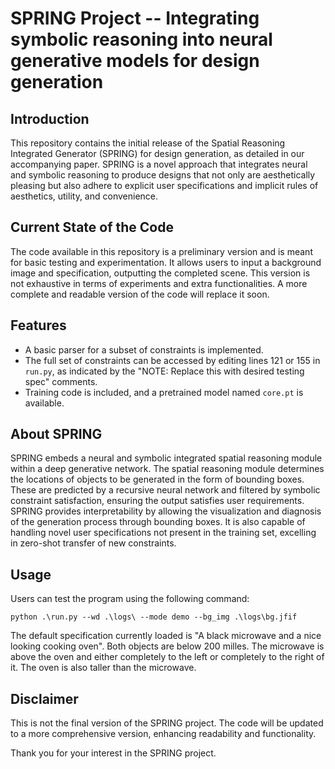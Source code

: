 
# SPRING Project -- Integrating symbolic reasoning into neural generative models for design generation


## Introduction
This repository contains the initial release of the Spatial Reasoning Integrated Generator (SPRING) for design generation, as detailed in our accompanying paper. SPRING is a novel approach that integrates neural and symbolic reasoning to produce designs that not only are aesthetically pleasing but also adhere to explicit user specifications and implicit rules of aesthetics, utility, and convenience.

## Current State of the Code
The code available in this repository is a preliminary version and is meant for basic testing and experimentation. It allows users to input a background image and specification, outputting the completed scene. This version is not exhaustive in terms of experiments and extra functionalities. A more complete and readable version of the code will replace it soon.

## Features
- A basic parser for a subset of constraints is implemented.
- The full set of constraints can be accessed by editing lines 121 or 155 in `run.py`, as indicated by the "NOTE: Replace this with desired testing spec" comments.
- Training code is included, and a pretrained model named `core.pt` is available.

## About SPRING
SPRING embeds a neural and symbolic integrated spatial reasoning module within a deep generative network. The spatial reasoning module determines the locations of objects to be generated in the form of bounding boxes. These are predicted by a recursive neural network and filtered by symbolic constraint satisfaction, ensuring the output satisfies user requirements. SPRING provides interpretability by allowing the visualization and diagnosis of the generation process through bounding boxes. It is also capable of handling novel user specifications not present in the training set, excelling in zero-shot transfer of new constraints.


## Usage
Users can test the program using the following command:
```shell
python .\run.py --wd .\logs\ --mode demo --bg_img .\logs\bg.jfif
```
The default specification currently loaded is "A black microwave and a nice looking cooking oven". Both objects are below 200 milles. The microwave is above the oven and either completely to the left or completely to the right of it. The oven is also taller than the microwave.

## Disclaimer
This is not the final version of the SPRING project. The code will be updated to a more comprehensive version, enhancing readability and functionality.



Thank you for your interest in the SPRING project.
